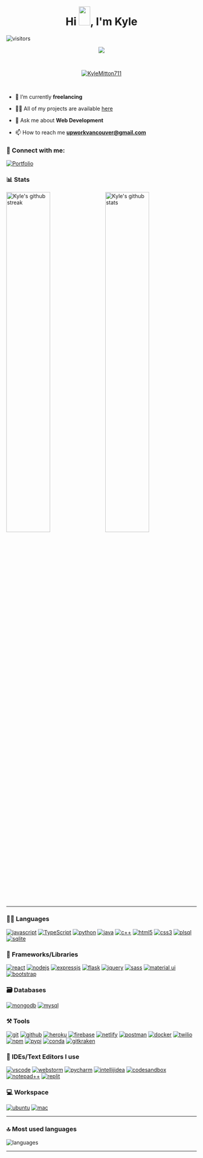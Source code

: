 <h1 align="center">
  Hi <img src="https://raw.githubusercontent.com/MartinHeinz/MartinHeinz/master/wave.gif" width="30px" height="50px">, I'm Kyle 
</h1>

![visitors](https://visitor-badge.laobi.icu/badge?page_id=KyleMitton711.KyleMitton711)


<p align="center">
  <a href="https://github.com/DenverCoder1/readme-typing-svg"><img src="https://readme-typing-svg.herokuapp.com?font=Fira+Mono&color=33FF33&size=30&center=true&vCenter=true&width=500&height=100&lines=Senior+Software+Engineer;DevOps+Engineer;Mobile+Application+Developer"></a>
</p>

<br>

<p align="center">
  <a href="https://github.com/ryo-ma/github-profile-trophy"><img src="https://github-profile-trophy.vercel.app/?username=KyleMitton711&layout=compact&theme=tokyonight&column=7&margin-w=15&margin-h=15&no-frame=true&no-bg=true" alt="KyleMitton711" /></a>
</p>

<br>
  
- 🌱 I’m currently **freelancing**

- 👨‍💻 All of my projects are available [here](https://kylem.digital/#portfolio)

- 💬 Ask me about **Web Development**

- 📫 How to reach me **upworkvancouver@gmail.com**

### 🤝 Connect with me:

[![Portfolio](https://img.shields.io/badge/Portfolio-000000?style=for-the-badge&logo=Portfolio&logoColor=white)](https://kylem.digital/)


### 📊 Stats

<img src="https://github-readme-stats.vercel.app/api?username=KyleMitton711&include_all_commits=true&show_icons=true&theme=github_dark&hide_border=true" alt="Kyle's github stats" width="48%" align="right" >
<img src="https://github-readme-streak-stats.herokuapp.com/?user=KyleMitton711&theme=tokyonight&hide_border=true" alt="Kyle's github streak" width="48%" >

---

### 🧑‍💻 Languages

[![javascript](https://img.shields.io/badge/JavaScript-323330?style=for-the-badge&logo=javascript&logoColor=F7DF1E)](https://kylem.digital)
[![TypeScript](https://img.shields.io/badge/TypeScript-007ACC?style=for-the-badge&logo=typescript&logoColor=white)](https://kylem.digital)
[![python](https://img.shields.io/badge/Python-FFD43B?style=for-the-badge&logo=python&logoColor=darkgreen)](https://kylem.digital)
[![java](https://img.shields.io/badge/Java-ED8B00?style=for-the-badge&logo=java&logoColor=white)](https://kylem.digital)
[![c++](https://img.shields.io/badge/C%2B%2B-00599C?style=for-the-badge&logo=c%2B%2B&logoColor=white)](https://kylem.digital)
[![html5](https://img.shields.io/badge/HTML5-E34F26?style=for-the-badge&logo=html5&logoColor=white)](https://kylem.digital)
[![css3](https://img.shields.io/badge/CSS3-1572B6?style=for-the-badge&logo=css3&logoColor=white)](https://kylem.digital)
[![plsql](https://img.shields.io/badge/PLSQL-F80000?style=for-the-badge&logo=oracle&logoColor=black)](https://kylem.digital)
[![sqlite](https://img.shields.io/badge/SQLite-07405E?style=for-the-badge&logo=sqlite&logoColor=white)](https://kylem.digital)

### 🧩 Frameworks/Libraries

[![react](https://img.shields.io/badge/React-20232A?style=for-the-badge&logo=react&logoColor=61DAFB)](https://kylem.digital)
[![nodejs](https://img.shields.io/badge/Node.js-339933?style=for-the-badge&logo=nodedotjs&logoColor=white)](https://kylem.digital)
[![expressjs](https://img.shields.io/badge/Express.js-000000?style=for-the-badge&logo=express&logoColor=white)](https://kylem.digital)
[![flask](https://img.shields.io/badge/Flask-000000?style=for-the-badge&logo=flask&logoColor=white)](https://kylem.digital)
[![jquery](https://img.shields.io/badge/jQuery-0769AD?style=for-the-badge&logo=jquery&logoColor=white)](https://kylem.digital)
[![sass](https://img.shields.io/badge/Sass-CC6699?style=for-the-badge&logo=sass&logoColor=white)](https://kylem.digital)
[![material ui](https://img.shields.io/badge/Material%20UI-007FFF?style=for-the-badge&logo=mui&logoColor=white)](https://kylem.digital)
[![bootstrap](https://img.shields.io/badge/Bootstrap-563D7C?style=for-the-badge&logo=bootstrap&logoColor=white)](https://kylem.digital)

### 🗃️ Databases

[![mongodb](https://img.shields.io/badge/MongoDB-4EA94B?style=for-the-badge&logo=mongodb&logoColor=white)](https://kylem.digital)
[![mysql](https://img.shields.io/badge/MySQL-005C84?style=for-the-badge&logo=mysql&logoColor=white)](https://kylem.digital)

### ⚒️ Tools

[![git](https://img.shields.io/badge/GIT-E44C30?style=for-the-badge&logo=git&logoColor=white)](https://kylem.digital)
[![github](https://img.shields.io/badge/GitHub-100000?style=for-the-badge&logo=github&logoColor=white)](https://kylem.digital)
[![heroku](https://img.shields.io/badge/Heroku-430098?style=for-the-badge&logo=heroku&logoColor=white)](https://kylem.digital)
[![firebase](https://img.shields.io/badge/firebase-ffca28?style=for-the-badge&logo=firebase&logoColor=black)](https://kylem.digital)
[![netlify](https://img.shields.io/badge/Netlify-00C7B7?style=for-the-badge&logo=netlify&logoColor=white)](https://kylem.digital)
[![postman](https://img.shields.io/badge/Postman-FF6C37?style=for-the-badge&logo=Postman&logoColor=white)](https://kylem.digital)
[![docker](https://img.shields.io/badge/Docker-2CA5E0?style=for-the-badge&logo=docker&logoColor=white)](https://kylem.digital)
[![twilio](https://img.shields.io/badge/Twilio-F22F46?style=for-the-badge&logo=Twilio&logoColor=white)](https://kylem.digital)
[![npm](https://img.shields.io/badge/npm-CB3837?style=for-the-badge&logo=npm&logoColor=white)](https://kylem.digital)
[![pypi](https://img.shields.io/badge/pypi-3775A9?style=for-the-badge&logo=pypi&logoColor=white)](https://kylem.digital)
[![conda](https://img.shields.io/badge/conda-342B029.svg?&style=for-the-badge&logo=anaconda&logoColor=white)](https://kylem.digital)
[![gitkraken](https://img.shields.io/badge/GitKraken-179287?style=for-the-badge&logo=GitKraken&logoColor=white)](https://kylem.digital)

### 🧠 IDEs/Text Editors I use

[![vscode](https://img.shields.io/badge/Visual_Studio_Code-0078D4?style=for-the-badge&logo=visual%20studio%20code&logoColor=white)](https://kylem.digital)
[![webstorm](https://img.shields.io/badge/WebStorm-000000?style=for-the-badge&logo=WebStorm&logoColor=white)](https://kylem.digital)
[![pycharm](https://img.shields.io/badge/PyCharm-000000.svg?&style=for-the-badge&logo=PyCharm&logoColor=white)](https://kylem.digital)
[![intellijidea](https://img.shields.io/badge/IntelliJIDEA-000000.svg?style=for-the-badge&logo=intellij-idea&logoColor=white)](https://kylem.digital)
[![codesandbox](https://img.shields.io/badge/Codesandbox-000000?style=for-the-badge&logo=CodeSandbox&logoColor=white)](https://kylem.digital)
[![notepad++](https://img.shields.io/badge/Notepad++-90E59A.svg?style=for-the-badge&logo=notepad%2B%2B&logoColor=black)](https://kylem.digital)
[![replit](https://img.shields.io/badge/replit-667881?style=for-the-badge&logo=replit&logoColor=white)](https://kylem.digital)

### 💻 Workspace

[![ubuntu](https://img.shields.io/badge/ubuntu-0078D6?style=for-the-badge&logo=ubuntu&logoColor=white)](https://kylem.digital)
[![mac](https://img.shields.io/badge/mac-0078D6?style=for-the-badge&logo=mac&logoColor=white)](https://kylem.digital)

---

### 🔝 Most used languages
  <img alt="languages" src="https://github-readme-stats.vercel.app/api/top-langs/?username=KyleMitton711&theme=github_dark&hide_border=true&hide=Jupyter%20Notebook,css,html,scss,python&layout=compact" />

---


